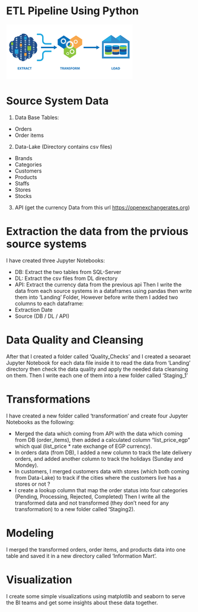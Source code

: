 # ETL Pipeline Using Python

![Image Alt Text](download.png)

# Source System Data
1.	Data Base Tables:
*	Orders
*	Order items
2.	Data-Lake (Directory contains csv files)
*	Brands
*	Categories
*	Customers
*	Products
*	Staffs
*	Stores
*	Stocks
3.	API (get the currency Data from this url https://openexchangerates.org)

# Extraction the data from the prvious source systems
I have created three Jupyter Notebooks:
*	DB: Extract the two tables from SQL-Server
*	DL: Extract the csv files from DL directory
*	API: Extract the currency data from the previous api
Then I write the data from each source systems in a dataframes using pandas then write them into ‘Landing’ Folder, However before write them I added two columns to each dataframe:
*	Extraction Date
*	Source (DB / DL / API)

# Data Quality and Cleansing
After that I created a folder called ‘Quality_Checks’ and I created a seoaraet Jupyter Notebook for each data file inside it to read the data from ‘Landing’ directory then check the data quality and apply the needed data cleansing on them.
Then I write each one of them into a new folder called ‘Staging_1’

# Transformations
I have created a new folder called ‘transformation’ and create four Jupyter Notebooks as the following:
*	Merged the data which coming from API with the data which coming from DB (order_items), then added a calculated column “list_price_egp” which qual (list_price * rate exchange of EGP currency).
*	In orders data (from DB), I added a new column to track the late delivery orders, and added another column to track the holidays (Sunday and Mondey).
*	In customers, I merged customers data with stores (which both coming from Data-Lake) to track if the cities where the customers live has a stores or not ?
*	I create a lookup column that map the order status into four categories (Pending, Processing, Rejected, Completed)
Then I write all the transformed data and not transformed (they don’t need for any transformation) to a new folder called ‘Staging2).

# Modeling
I merged the transformed orders, order items, and products data into one table and saved it in a new directory called ‘Information Mart’.

# Visualization
I create some simple visualizations using matplotlib and seaborn to serve the BI teams and get some insights about these data together.





